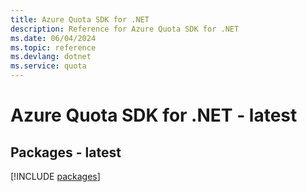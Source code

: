 ```yaml
---
title: Azure Quota SDK for .NET
description: Reference for Azure Quota SDK for .NET
ms.date: 06/04/2024
ms.topic: reference
ms.devlang: dotnet
ms.service: quota
---
```

# Azure Quota SDK for .NET - latest
## Packages - latest
[!INCLUDE [packages](quota-index.md)]